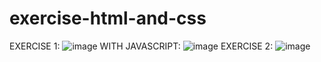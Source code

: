 # exercise-html-and-css
EXERCISE 1:
![image](https://github.com/rominaruizdiaz/exercise-html-and-css/assets/114667784/ef777431-dd0b-423b-a8ee-6050b1f5df34)
WITH JAVASCRIPT:
![image](https://github.com/rominaruizdiaz/exercise-html-and-css/assets/114667784/f3b8c622-9b4d-4f4e-beec-648e6b1c5a1a)
EXERCISE 2:
![image](https://github.com/rominaruizdiaz/exercise-html-and-css/assets/114667784/80afdf68-0650-453a-9025-cfa42b05c550)

